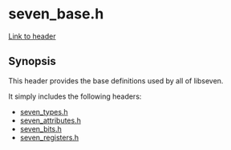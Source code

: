 # seven\_base.h

[Link to header](../inc/seven_base.h)

## Synopsis

This header provides the base definitions used by all of libseven.

It simply includes the following headers:

- [seven\_types.h](./types.md)
- [seven\_attributes.h](./attributes.md)
- [seven\_bits.h](./bits.md)
- [seven\_registers.h](./registers.md)

